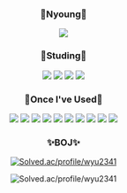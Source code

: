 <div align = center>
<h3>🐣Nyoung🐣</h3>
  <a href="https://velog.io/@byeoneunyoung"><img src="https://img.shields.io/badge/Velog-3DDC84?style=flat-square&logo=Blogger&logoColor=white"/></a>

  
  

<h3>📒Studing📒</h3>
<img src="https://img.shields.io/badge/C++-0067A3?style=flat-square&logo=C++&logoColor=white"/>
 <img src="https://img.shields.io/badge/Spring-81C147?style=flat-square&logo=Spring&logoColor=white"/> 
 <img src="https://img.shields.io/badge/Java-007396?style=flat-square&logo=Java&logoColor=white"/> 
 <img src="https://img.shields.io/badge/Python-FFCA28?style=flat-square&logo=Python&logoColor=white"/>

  
  
<h3>🐥Once I've Used🐥</h3>
   <img src="https://img.shields.io/badge/Notion-000000?style=flat-square&logo=Notion&logoColor=white"/> 
  <img src="https://img.shields.io/badge/C++-0067A3?style=flat-square&logo=C++&logoColor=white"/> 
  <img src="https://img.shields.io/badge/Spring-81C147?style=flat-square&logo=Spring&logoColor=white"/> 
  <img src="https://img.shields.io/badge/Java-007396?style=flat-square&logo=Java&logoColor=white"/> 
  <img src="https://img.shields.io/badge/Python-FFCA28?style=flat-square&logo=Python&logoColor=white"/> 
  <img src="https://img.shields.io/badge/JS-F7DF1E?style=flat-square&logo=JavaScript&logoColor=white"/>
  <img src="https://img.shields.io/badge/Unity-FFFFFF?style=flat-square&logo=Unity&logoColor=black"/>
  <img src="https://img.shields.io/badge/R-276DC3?style=flat-square&logo=R&logoColor=white"/>
  <img src="https://img.shields.io/badge/React-61DAFB?style=flat-square&logo=React&logoColor=white"/>
  <img src="https://img.shields.io/badge/Ubuntu-E95420?style=flat-square&logo=Ubuntu&logoColor=white"/>
    
<h3>✨BOJ✨</h3>
  
[![Solved.ac/profile/wyu2341](http://mazassumnida.wtf/api/mini/generate_badge?boj=wyu2341)](https://solved.ac/wyu2341)

![Solved.ac/profile/wyu2341](http://mazandi.herokuapp.com/api?handle=wyu2341&theme=warm)
</div>
